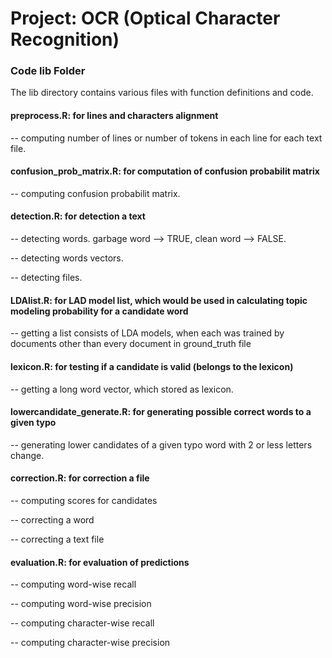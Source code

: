 # Project: OCR (Optical Character Recognition) 

### Code lib Folder

The lib directory contains various files with function definitions and code.

#### preprocess.R:   for lines and characters alignment

-- computing number of lines or number of tokens in each line for each text file. 


#### confusion_prob_matrix.R:   for computation of confusion probabilit matrix

-- computing confusion probabilit matrix.


#### detection.R:    for detection a text

-- detecting words. garbage word --> TRUE, clean word --> FALSE.

-- detecting words vectors.

-- detecting files.


#### LDAlist.R:   for LAD model list, which would be used in calculating topic modeling probability for a candidate word

-- getting a list consists of LDA models, when each was trained by documents other than every document in ground_truth file


#### lexicon.R:   for testing if a candidate is valid (belongs to the lexicon)

-- getting a long word vector, which stored as lexicon.


#### lowercandidate_generate.R:  for generating possible correct words to a given typo

-- generating lower candidates of a given typo word with 2 or less letters change.


#### correction.R:   for correction a file

-- computing scores for candidates

-- correcting a word

-- correcting a text file


#### evaluation.R:   for evaluation of predictions

-- computing word-wise recall

-- computing word-wise precision

-- computing character-wise recall

-- computing character-wise precision

